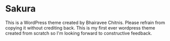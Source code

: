 # Sakura 

This is a WordPress theme created by Bhairavee Chitnis. Please refrain from copying it without crediting back. 
This is my first ever wordpress theme created from scratch so I'm looking forward to constructive feedback.
